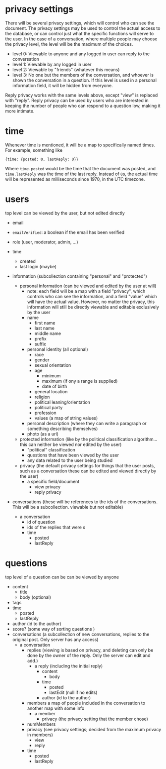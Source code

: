 # privacy settings

There will be several privacy settings, which will control who can see the document. The privacy settings may be used
to control the actual access to the database, or can control just what the specific functions will serve to the user.
In the case of a conversation, where multiple people may choose the privacy level, the level will be the maximum
of the choices.

* level 0: Viewable to anyone and any logged in user can reply to the conversation
* level 1: Viewable by any logged in user
* level 2: Viewable by "friends" (whatever this means)
* level 3: No one but the members of the conversation, and whoever is shown the conversation
           in a question. If this level is used in a personal information field, it will be hidden from everyone.

Reply privacy works with the same levels above, except "view" is replaced with "reply". Reply
privacy can be used by users who are interested in keeping the number of people who can respond
to a question low, making it more intimate.

# time

Whenever time is mentioned, it will be a map to specifically named times. For example,
something like

`{time: {posted: 0, lastReply: 0}}`

Where `time.posted` would be the time that the document was posted, and
`time.lastReply` was the time of the last reply. Instead of `0`s, the actual time will be
represented as milliseconds since 1970, in the UTC timezone.

# users
top level can be viewed by the user, but not edited directly
* email
* `emailVerified`: a boolean if the email has been verified
* role (user, moderator, admin, ...)
* time
    * created
    * last login (maybe)
* information (subcollection containing "personal" and "protected")
    * personal information (can be viewed and edited by the user at will)
        * note: each field will be a map with a field "privacy", which controls who can see the information, 
          and a field "value" which will have the actual value. However, no matter the privacy, this information
          will still be directly viewable and editable exclusively by the user
        * name
            * first name
            * last name
            * middle name
            * prefix
            * suffix
        * personal identity (all optional)
            * race
            * gender
            * sexual orientation
            * age
                * minimum
                * maximum (if ony a range is supplied)
                * date of birth
            * general location
            * religion
            * political leaning/orientation
            * political party
            * profession
            * values (a map of string values)
        * personal description (where they can write a paragraph or something describing themselves)
        * photo (as a url)
    * protected information (like by the political classification algorithm... this can neither be viewed nor edited by the user)
        * "political" classification
        * questions that have been viewed by the user
        * any data related to the user being studied
    * privacy (the default privacy settings for things that the user posts, such as a conversation
        these can be edited and viewed directly by the user)
        * a specific field/document
            * view privacy
            * reply privacy
        
* conversations (these will be references to the ids of the conversations. This will be a subcollection. viewable but not editable)
    * a conversation
        * id of question
        * ids of the replies that were s
        * time
            * posted
            * lastReply
        
    
# questions

top level of a question can be can be viewed by anyone

* content
    * title
    * body (optional)
* tags
* time
    * posted
    * lastReply
* author (id to the author)
* score? (some way of sorting questions )
* conversations (a subcollection of new conversations, replies to the original post. Only server has any access)
    * a conversation
        * replies (viewing is based on privacy, and deleting can
                   only be done by the owner of the reply. Only the server can edit and add.)
            * a reply (including the initial reply)
                * content
                    * body
                * time
                    * posted
                    * lastEdit (null if no edits)
                * author (id to the author)
        * members a map of people included in the conversation to another map with some info
            * a member
                * privacy (the privacy setting that the member chose)
        * numMembers      
        * privacy (see privacy settings; decided from the maximum privacy in members)
            * view
            * reply
        * time
            * posted
            * lastReply




